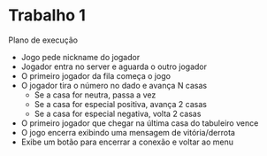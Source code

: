 # Trabalho 1

Plano de execução
- Jogo pede nickname do jogador
- Jogador entra no server e aguarda o outro jogador
- O primeiro jogador da fila começa o jogo
- O jogador tira o número no dado e avança N casas
    - Se a casa for neutra, passa a vez
    - Se a casa for especial positiva, avança 2 casas
    - Se a casa for especial negativa, volta 2 casas
- O primeiro jogador que chegar na última casa do tabuleiro vence
- O jogo encerra exibindo uma mensagem de vitória/derrota
- Exibe um botão para encerrar a conexão e voltar ao menu
